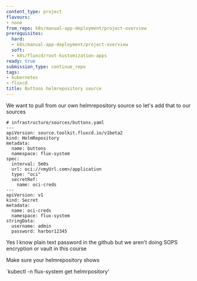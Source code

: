 ```yaml
---
content_type: project
flavours:
- none
from_repo: k8s/manual-app-deployment/project-overview
prerequisites:
  hard:
  - k8s/manual-app-deployment/project-overview
  soft:
  - k8s/fluxcd/root-kustomization-apps
ready: true
submission_type: continue_repo
tags:
- kubernetes
- fluxcd
title: Buttons helmrepository source
---
```




We want to pull from our own helmrepository source so let's add that to our sources

```
# infrastructure/sources/buttons.yaml
---
apiVersion: source.toolkit.fluxcd.io/v1beta2
kind: HelmRepository
metadata:
  name: buttons
  namespace: flux-system
spec:
  interval: 5m0s
  url: oci://<myUrl.com>/application
  type: "oci"
  secretRef:
    name: oci-creds
---
apiVersion: v1
kind: Secret
metadata:
  name: oci-creds
  namespace: flux-system
stringData:
  username: admin
  password: harbor12345
```

Yes I know plain text password in the github but we aren't doing SOPS encryption or vault in this course

Make sure your helmrepository shows 

`kubectl -n flux-system get helmrpository'